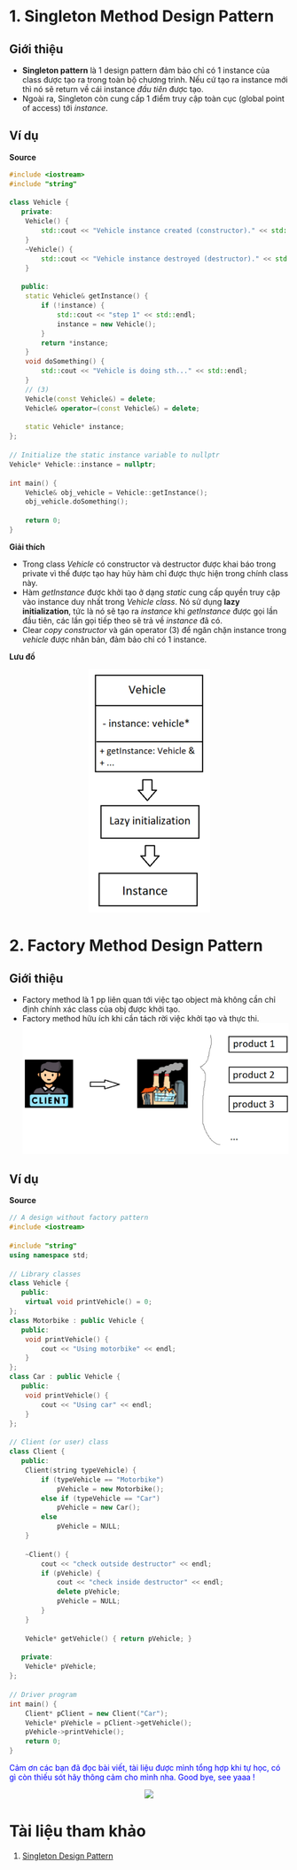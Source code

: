 # 1. Singleton Method Design Pattern

## Giới thiệu

- **Singleton pattern** là 1 design pattern đảm bảo chỉ có 1 instance của class được tạo ra trong toàn bộ chương trình. Nếu cứ tạo ra instance mới thì nó sẽ return về cái instance _đầu tiên_ được tạo.
- Ngoài ra, Singleton còn cung cấp 1 điểm truy cập toàn cục (global point of access) tới _instance_.

## Ví dụ

**Source**

```c++
#include <iostream>
#include "string"

class Vehicle {
   private:
    Vehicle() {
        std::cout << "Vehicle instance created (constructor)." << std::endl;
    }
    ~Vehicle() {
        std::cout << "Vehicle instance destroyed (destructor)." << std::endl;
    }

   public:
    static Vehicle& getInstance() {
        if (!instance) {
            std::cout << "step 1" << std::endl;
            instance = new Vehicle();
        }
        return *instance;
    }
    void doSomething() {
        std::cout << "Vehicle is doing sth..." << std::endl;
    }
    // (3)
    Vehicle(const Vehicle&) = delete;
    Vehicle& operator=(const Vehicle&) = delete;

    static Vehicle* instance;
};

// Initialize the static instance variable to nullptr
Vehicle* Vehicle::instance = nullptr;

int main() {
    Vehicle& obj_vehicle = Vehicle::getInstance();
    obj_vehicle.doSomething();

    return 0;
}

```

**Giải thích**

- Trong class _Vehicle_ có constructor và destructor được khai báo trong private vì thế được tạo hay hủy hàm chỉ được thực hiện trong chính class này.
- Hàm _getInstance_ được khởi tạo ở dạng _static_ cung cấp quyền truy cập vào instance duy nhất trong _Vehicle class_. Nó sử dụng **lazy initialization**, tức là nó sẽ tạo ra _instance_ khi _getInstance_ được gọi lần đầu tiên, các lần gọi tiếp theo sẽ trả về _instance_ đã có.
- Clear _copy constructor_ và gán operator (3) để ngăn chặn instance trong _vehicle_ được nhân bản, đảm bảo chỉ có 1 instance.

**Lưu đồ**

<p align="center">
  <img src="./Pictures/image_1.png" />
</p>

# 2. Factory Method Design Pattern

## Giới thiệu

- Factory method là 1 pp liên quan tới việc tạo object mà không cần chỉ định chính xác class của obj được khởi tạo.
- Factory method hữu ích khi cần tách rời việc khởi tạo và thực thi.
  ![](./Pictures/image_2.png)

## Ví dụ

**Source**

```c++
// A design without factory pattern
#include <iostream>

#include "string"
using namespace std;

// Library classes
class Vehicle {
   public:
    virtual void printVehicle() = 0;
};
class Motorbike : public Vehicle {
   public:
    void printVehicle() {
        cout << "Using motorbike" << endl;
    }
};
class Car : public Vehicle {
   public:
    void printVehicle() {
        cout << "Using car" << endl;
    }
};

// Client (or user) class
class Client {
   public:
    Client(string typeVehicle) {
        if (typeVehicle == "Motorbike")
            pVehicle = new Motorbike();
        else if (typeVehicle == "Car")
            pVehicle = new Car();
        else
            pVehicle = NULL;
    }

    ~Client() {
        cout << "check outside destructor" << endl;
        if (pVehicle) {
            cout << "check inside destructor" << endl;
            delete pVehicle;
            pVehicle = NULL;
        }
    }

    Vehicle* getVehicle() { return pVehicle; }

   private:
    Vehicle* pVehicle;
};

// Driver program
int main() {
    Client* pClient = new Client("Car");
    Vehicle* pVehicle = pClient->getVehicle();
    pVehicle->printVehicle();
    return 0;
}

```

<!-- End -->

<span style="color: blue;">Cảm ơn các bạn đã đọc bài viết, tài liệu được mình tổng hợp khi tự học, có gì còn thiếu sót hãy thông cảm cho mình nha. Good bye, see yaaa !</span>

<p align="center">
  <img src="https://www.troublefreepool.com/media/hello-gif.3474/full" />
</p>

# Tài liệu tham khảo

1. [Singleton Design Pattern](https://www.youtube.com/watch?v=hUE_j6q0LTQ&list=PLrhzvIcii6GNjpARdnO4ueTUAVR9eMBpc&index=6)
